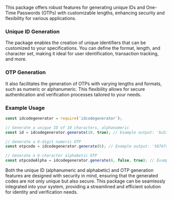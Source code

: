 This package offers robust features for generating unique IDs and One-Time Passwords (OTPs) with customizable lengths, enhancing security and flexibility for various applications.

### Unique ID Generation
The package enables the creation of unique identifiers that can be customized to your specifications. You can define the format, length, and character set, making it ideal for user identification, transaction tracking, and more.

### OTP Generation
It also facilitates the generation of OTPs with varying lengths and formats, such as numeric or alphanumeric. This flexibility allows for secure authentication and verification processes tailored to your needs.

### Example Usage
```javascript
const idcodegenerator = require('idcodegenerator');

// Generate a unique ID of 10 characters, alphanumeric
const id = idcodegenerator.generate(10, true); // Example output: 'bu537hfrGk'

// Generate a 6-digit numeric OTP
const otpcode = idcodegenerator.generate(6); // Example output: '507674'

// Generate a 6-character alphabetic OTP
const otpcodeAlpha = idcodegenerator.generate(6, false, true); // Example output: 'lkKCJx'
```

Both the unique ID (alphanumeric and alphabetic) and OTP generation features are designed with security in mind, ensuring that the generated codes are not only unique but also secure. This package can be seamlessly integrated into your system, providing a streamlined and efficient solution for identity and verification needs.